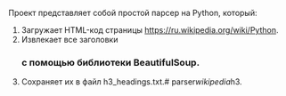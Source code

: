 Проект представляет собой простой парсер на Python, который:
1. Загружает HTML-код страницы https://ru.wikipedia.org/wiki/Python.
2. Извлекает все заголовки <h3> с помощью библиотеки BeautifulSoup.
3. Сохраняет их в файл h3_headings.txt.#   p a r s e r _ w i k i p e d i a _ h 3.
